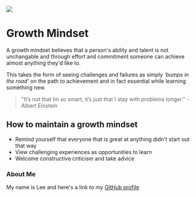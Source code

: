 ![](https://img.freepik.com/free-vector/cute-brain-cartoon-vector-icon-illustration-people-education-icon-concept-isolated-premium-vector_138676-9060.jpg)

# Growth Mindset

A growth mindset believes that a person's ability and talent is not unchangable and through effort and commitment someone can achieve almost anything they'd like to. 

This takes the form of seeing challenges and failures as simply *'bumps in the road'* on the path to achievement and in fact essential while learning something new. 

> "It’s not that Im so smart, it’s just that I stay with problems longer." - Albert Einstein

## How to maintain a growth mindset

- Remind yourself that everyone that is great at anything didn't start out that way
- View challenging experiences as opportunities to learn
- Welcome constructive criticism and take advice 

### About Me

My name is Lee and here's a link to my [GitHub profile](https://github.com/crackerFactory64)
